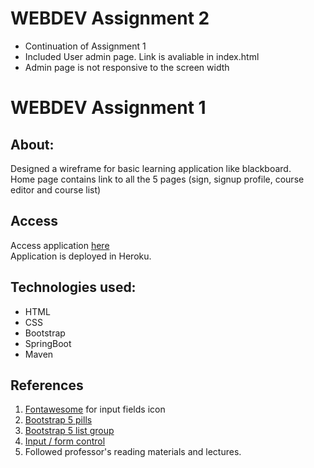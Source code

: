 # WEBDEV Assignment 2

- Continuation of Assignment 1
- Included User admin page. Link is avaliable in index.html
- Admin page is not responsive to the screen width

# WEBDEV Assignment 1

## About:
Designed a wireframe for basic learning application like blackboard. </br>
Home page contains link to all the 5 pages (sign, signup profile, course editor and course list)

## Access
Access application [here](https://wbdv-sp21-03-sindhuvahinis.herokuapp.com/)</br>
Application is deployed in Heroku.

## Technologies used:
- HTML
- CSS
- Bootstrap
- SpringBoot
- Maven

## References
1. [Fontawesome](https://fontawesome.com/) for input fields icon
2. [Bootstrap 5 pills](https://getbootstrap.com/docs/5.0/components/navs-tabs/#pills)
3. [Bootstrap 5 list group](https://getbootstrap.com/docs/5.0/components/list-group/)
4. [Input / form control](https://getbootstrap.com/docs/5.0/forms/form-control/#readonly-plain-text)
5. Followed professor's reading materials and lectures.
